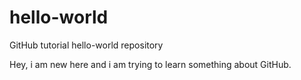 # hello-world
GitHub tutorial hello-world repository

Hey, i am new here and i am trying to learn something about GitHub.
